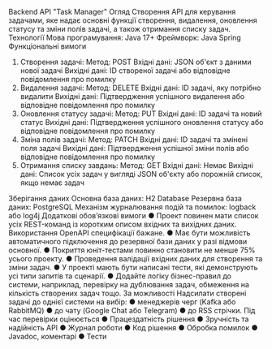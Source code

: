 Backend API "Task Manager"
Огляд
Створення API для керування задачами, яке надає основні функції створення, видалення,
оновлення статусу та зміни полів задачі, а також отримання списку задач.
Технології
Мова програмування: Java 17+
Фреймворк: Java Spring
Функціональні вимоги
1. Створення задачі:
Метод: POST
Вхідні дані: JSON об'єкт з даними нової задачі
Вихідні дані: ID створеної задачі або відповідне повідомлення про помилку
2. Видалення задачі:
Метод: DELETE
Вхідні дані: ID задачі, яку потрібно видалити
Вихідні дані: Підтвердження успішного видалення або відповідне повідомлення про
помилку
3. Оновлення статусу задачі:
Метод: PUT
Вхідні дані: ID задачі та новий статус
Вихідні дані: Підтвердження успішного оновлення статусу або відповідне
повідомлення про помилку
4. Зміна полів задачі:
Метод: PATCH
Вхідні дані: ID задачі та змінені поля задачі
Вихідні дані: Підтвердження успішної зміни полів або відповідне повідомлення про
помилку
5. Отримання списку завдань:
Метод: GET
Вхідні дані: Немає
Вихідні дані: Список усіх задач у вигляді JSON об'єкту або порожній список, якщо
немає задач

Зберігання даних
Основна база даних: H2 Database
Резервна база даних: PostgreSQL
Механізм журналювання подій та помилок: logback або log4j
Додаткові обов’язкові вимоги
● Проект повинен мати список усіх REST-команд із коротким описом вхідних та вихідних
даних. Використання OpenAPI специфікації бажане.
● Має бути можливість автоматичного підключення до резервної бази даних у разі
відмови основної.
● Покриття юніт-тестами повинно становити не менше 75% усього проекту.
● Проведення валідації вхідних даних для створення та зміни задач.
● У проекті мають бути написані тести, які демонструють усі типи запитів та сценарії.
● Додайте логіку бізнес-правил до системи, наприклад, перевірку на дублювання задач,
обмеження на кількість створених задач тощо.
За можливості
Надсилати створені задачі до однієї системи на вибір:
● менеджерів черг (Kafka або RabbitMQ)
● до чату (Google Chat або Telegram)
● до RSS стрічки.
Під час перевірки оцінюється
● Працездатність рішення
● Зручність та надійність API
● Журнал роботи
● Код рішення
● Обробка помилок
● Javadoc, коментарі
● Тести
